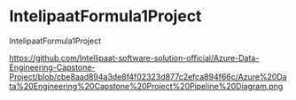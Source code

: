 # IntelipaatFormula1Project
IntelipaatFormula1Project


https://github.com/Intellipaat-software-solution-official/Azure-Data-Engineering-Capstone-Project/blob/cbe8aad894a3de8f4f02323d877c2efca894f66c/Azure%20Data%20Engineering%20Capstone%20Project%20Pipeline%20Diagram.png
